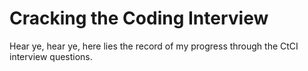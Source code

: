 # Cracking the Coding Interview

Hear ye, hear ye, here lies the record of my progress through the CtCI interview questions.
